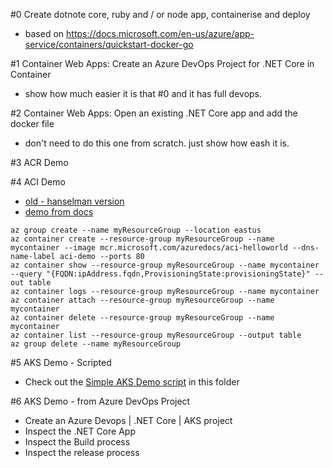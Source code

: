


#0 Create dotnote core, ruby and / or node app, containerise and deploy
- based on https://docs.microsoft.com/en-us/azure/app-service/containers/quickstart-docker-go



#1 Container Web Apps: Create an Azure DevOps Project for .NET Core in Container
- show how much easier it is that #0 and it has full devops. 

#2 Container Web Apps: Open an existing .NET Core app and add the docker file
- don't need to do this one from scratch. just show how eash it is.

#3 ACR Demo

#4 ACI Demo
- [old - hanselman version](https://www.hanselman.com/blog/PennyPinchingInTheCloudDeployingContainersCheaplyToAzure.aspx)
- [demo from docs](https://docs.microsoft.com/en-gb/azure/container-instances/container-instances-quickstart)

```
az group create --name myResourceGroup --location eastus
az container create --resource-group myResourceGroup --name mycontainer --image mcr.microsoft.com/azuredocs/aci-helloworld --dns-name-label aci-demo --ports 80
az container show --resource-group myResourceGroup --name mycontainer --query "{FQDN:ipAddress.fqdn,ProvisioningState:provisioningState}" --out table
az container logs --resource-group myResourceGroup --name mycontainer
az container attach --resource-group myResourceGroup --name mycontainer
az container delete --resource-group myResourceGroup --name mycontainer
az container list --resource-group myResourceGroup --output table
az group delete --name myResourceGroup

```

#5 AKS Demo - Scripted

- Check out the [Simple AKS Demo script](./aks-simple.md) in this folder

#6 AKS Demo - from Azure DevOps Project
- Create an Azure Devops | .NET Core | AKS project
- Inspect the .NET Core App
- Inspect the Build process
- Inspect the release process
